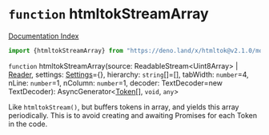 # `function` htmltokStreamArray

[Documentation Index](../README.md)

```ts
import {htmltokStreamArray} from "https://deno.land/x/htmltok@v2.1.0/mod.ts"
```

`function` htmltokStreamArray(source: ReadableStream\<Uint8Array> | [Reader](../private.type.Reader/README.md), settings: [Settings](../interface.Settings/README.md)=\{}, hierarchy: `string`\[]=\[], tabWidth: `number`=4, nLine: `number`=1, nColumn: `number`=1, decoder: TextDecoder=new TextDecoder): AsyncGenerator\<[Token](../class.Token/README.md)\[], `void`, `any`>

Like `htmltokStream()`, but buffers tokens in array, and yields this array periodically.
This is to avoid creating and awaiting Promises for each Token in the code.

